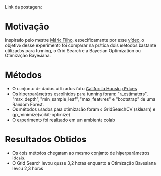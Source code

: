 Link da postagem: 

# Motivação
Inspirado pelo mestre [Mário Filho](https://www.mariofilho.com/sobre-o-autor/#sobre-o-autor), especificamente por esse [vídeo](https://www.youtube.com/watch?v=WhnkeasZNHI), o objetivo desse experimento foi comparar na prática dois métodos bastante utilizados para tunning, o Grid Search e a Bayesian Optimization ou Otimização Bayesiana.

# Métodos

- O conjunto de dados utilizados foi o [California Housing Prices](https://scikit-learn.org/stable/modules/generated/sklearn.datasets.fetch_california_housing.html) 
- Os hiperparâmetros escolhidos para tunning foram: "n_estimators", "max_depth", "min_sample_leaf", "max_features" e "bootstrap" de uma Random Forest.
- Os métodos usados para otimização foram o GridSearchCV (sklearn) e gp_minimize(scikit-optimize)
- O experimento foi realizado em um ambiente colab 

# Resultados Obtidos
- Os dois métodos chegaram ao mesmo conjunto de hiperparâmetros ideais.
- O Grid Search levou quase 3,2 horas enquanto a Otimização Bayesiana levou 2,3 horas
